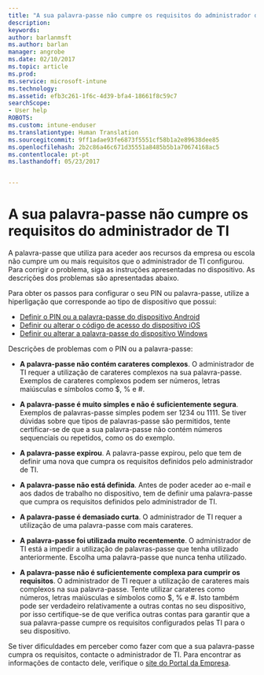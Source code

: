```yaml
---
title: "A sua palavra-passe não cumpre os requisitos do administrador de TI | Documentos da Microsoft"
description: 
keywords: 
author: barlanmsft
ms.author: barlan
manager: angrobe
ms.date: 02/10/2017
ms.topic: article
ms.prod: 
ms.service: microsoft-intune
ms.technology: 
ms.assetid: efb3c261-1f6c-4d39-bfa4-18661f8c59c7
searchScope:
- User help
ROBOTS: 
ms.custom: intune-enduser
ms.translationtype: Human Translation
ms.sourcegitcommit: 9ff1adae93fe6873f5551cf58b1a2e89638dee85
ms.openlocfilehash: 2b2c86a46c671d35551a8485b5b1a70674168ac5
ms.contentlocale: pt-pt
ms.lasthandoff: 05/23/2017


---
```


# <a name="your-password-does-not-meet-your-it-admins-requirements"></a>A sua palavra-passe não cumpre os requisitos do administrador de TI

A palavra-passe que utiliza para aceder aos recursos da empresa ou escola não cumpre um ou mais requisitos que o administrador de TI configurou. Para corrigir o problema, siga as instruções apresentadas no dispositivo. As descrições dos problemas são apresentadas abaixo.

Para obter os passos para configurar o seu PIN ou palavra-passe, utilize a hiperligação que corresponde ao tipo de dispositivo que possui:

- [Definir o PIN ou a palavra-passe do dispositivo Android](set-your-pin-or-password-android.md)
- [Definir ou alterar o código de acesso do dispositivo iOS](set-or-change-your-passcode-ios.md)
- [Definir ou alterar a palavra-passe do dispositivo Windows](set-or-change-your-password-windows.md)

Descrições de problemas com o PIN ou a palavra-passe:

- **A palavra-passe não contém carateres complexos**. O administrador de TI requer a utilização de carateres complexos na sua palavra-passe. Exemplos de carateres complexos podem ser números, letras maiúsculas e símbolos como $, % e #.

- **A palavra-passe é muito simples e não é suficientemente segura**. Exemplos de palavras-passe simples podem ser 1234 ou 1111. Se tiver dúvidas sobre que tipos de palavras-passe são permitidos, tente certificar-se de que a sua palavra-passe não contém números sequenciais ou repetidos, como os do exemplo.

- **A palavra-passe expirou**. A palavra-passe expirou, pelo que tem de definir uma nova que cumpra os requisitos definidos pelo administrador de TI.

- **A palavra-passe não está definida**. Antes de poder aceder ao e-mail e aos dados de trabalho no dispositivo, tem de definir uma palavra-passe que cumpra os requisitos definidos pelo administrador de TI.

- **A palavra-passe é demasiado curta**. O administrador de TI requer a utilização de uma palavra-passe com mais carateres.

- **A palavra-passe foi utilizada muito recentemente**. O administrador de TI está a impedir a utilização de palavras-passe que tenha utilizado anteriormente. Escolha uma palavra-passe que nunca tenha utilizado.

- **A palavra-passe não é suficientemente complexa para cumprir os requisitos**. O administrador de TI requer a utilização de carateres mais complexos na sua palavra-passe. Tente utilizar carateres como números, letras maiúsculas e símbolos como $, % e #. Isto também pode ser verdadeiro relativamente a outras contas no seu dispositivo, por isso certifique-se de que verifica outras contas para garantir que a sua palavra-passe cumpre os requisitos configurados pelas TI para o seu dispositivo.

Se tiver dificuldades em perceber como fazer com que a sua palavra-passe cumpra os requisitos, contacte o administrador de TI. Para encontrar as informações de contacto dele, verifique o [site do Portal da Empresa](http://portal.manage.microsoft.com).

